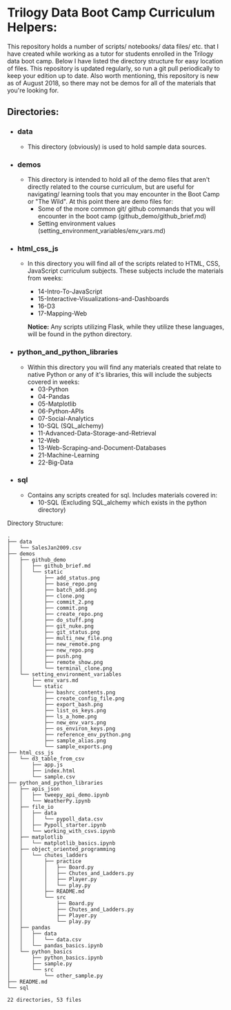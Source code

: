 # Trilogy Data Boot Camp Curriculum Helpers:

This repository holds a number of scripts/ notebooks/ data files/ etc. that I have created while working as a tutor for students enrolled in the Trilogy data boot camp. Below I have listed the directory structure for easy location of files. This repository is updated regularly, so run a git pull periodically to keep your edition up to date. Also worth mentioning, this repository is new as of August 2018, so there may not be demos for all of the materials that you're looking for.


## Directories:

* ### data

  * This directory (obviously) is used to hold sample data sources.

* ### demos

  * This directory is intended to hold all of the demo files that aren't directly related to the course curriculum, but are useful for navigating/ learning tools that you may encounter in the Boot Camp or "The Wild". At this point there are demo files for:
    * Some of the more common git/ github commands that you will encounter in the boot camp (github_demo/github_brief.md)
    * Setting environment values (setting_environment_variables/env_vars.md)

* ### html_css_js
  * In this directory you will find all of the scripts related to HTML, CSS, JavaScript curriculum subjects. These subjects include the materials from weeks:

    * 14-Intro-To-JavaScript
    * 15-Interactive-Visualizations-and-Dashboards
    * 16-D3
    * 17-Mapping-Web

     **Notice:**  Any scripts utilizing Flask, while they utilize these languages, will be found in the python directory.

* ### python_and_python_libraries
  * Within this directory you will find any materials created that relate to native Python or any of it's libraries, this will include the subjects covered in weeks:
    * 03-Python
    * 04-Pandas
    * 05-Matplotlib
    * 06-Python-APIs
    * 07-Social-Analytics
    * 10-SQL (SQL_alchemy)
    * 11-Advanced-Data-Storage-and-Retrieval
    * 12-Web
    * 13-Web-Scraping-and-Document-Databases
    * 21-Machine-Learning
    * 22-Big-Data

* ### sql
  * Contains any scripts created for sql. Includes materials covered in:
    * 10-SQL (Excluding SQL_alchemy which exists in the python directory)





Directory Structure:
```
.
├── data
│   └── SalesJan2009.csv
├── demos
│   ├── github_demo
│   │   ├── github_brief.md
│   │   └── static
│   │       ├── add_status.png
│   │       ├── base_repo.png
│   │       ├── batch_add.png
│   │       ├── clone.png
│   │       ├── commit_2.png
│   │       ├── commit.png
│   │       ├── create_repo.png
│   │       ├── do_stuff.png
│   │       ├── git_nuke.png
│   │       ├── git_status.png
│   │       ├── multi_new_file.png
│   │       ├── new_remote.png
│   │       ├── new_repo.png
│   │       ├── push.png
│   │       ├── remote_show.png
│   │       └── terminal_clone.png
│   └── setting_environment_variables
│       ├── env_vars.md
│       └── static
│           ├── bashrc_contents.png
│           ├── create_config_file.png
│           ├── export_bash.png
│           ├── list_os_keys.png
│           ├── ls_a_home.png
│           ├── new_env_vars.png
│           ├── os_environ_keys.png
│           ├── reference_env_python.png
│           ├── sample_alias.png
│           └── sample_exports.png
├── html_css_js
│   └── d3_table_from_csv
│       ├── app.js
│       ├── index.html
│       └── sample.csv
├── python_and_python_libraries
│   ├── apis_json
│   │   ├── tweepy_api_demo.ipynb
│   │   └── WeatherPy.ipynb
│   ├── file_io
│   │   ├── data
│   │   │   └── pypoll_data.csv
│   │   ├── Pypoll_starter.ipynb
│   │   └── working_with_csvs.ipynb
│   ├── matplotlib
│   │   └── matplotlib_basics.ipynb
│   ├── object_oriented_programming
│   │   └── chutes_ladders
│   │       ├── practice
│   │       │   ├── Board.py
│   │       │   ├── Chutes_and_Ladders.py
│   │       │   ├── Player.py
│   │       │   └── play.py
│   │       ├── README.md
│   │       └── src
│   │           ├── Board.py
│   │           ├── Chutes_and_Ladders.py
│   │           ├── Player.py
│   │           └── play.py
│   ├── pandas
│   │   ├── data
│   │   │   └── data.csv
│   │   └── pandas_basics.ipynb
│   └── python_basics
│       ├── python_basics.ipynb
│       ├── sample.py
│       └── src
│           └── other_sample.py
├── README.md
└── sql

22 directories, 53 files
```
